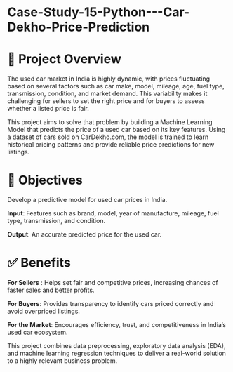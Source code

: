 # Case-Study-15-Python---Car-Dekho-Price-Prediction

# 🚗 Project Overview 

The used car market in India is highly dynamic, with prices fluctuating based on several factors such as car make, model, mileage, age, fuel type, transmission, condition, and market demand. This variability makes it challenging for sellers to set the right price and for buyers to assess whether a listed price is fair.

This project aims to solve that problem by building a Machine Learning Model that predicts the price of a used car based on its key features. Using a dataset of cars sold on CarDekho.com, the model is trained to learn historical pricing patterns and provide reliable price predictions for new listings.

# 🎯 Objectives

Develop a predictive model for used car prices in India.

**Input**: Features such as brand, model, year of manufacture, mileage, fuel type, transmission, and condition.

**Output**: An accurate predicted price for the used car.

# ✅ Benefits

**For Sellers** : Helps set fair and competitive prices, increasing chances of faster sales and better profits.

**For Buyers**: Provides transparency to identify cars priced correctly and avoid overpriced listings.

**For the Market**: Encourages efficiency, trust, and competitiveness in India’s used car ecosystem.

This project combines data preprocessing, exploratory data analysis (EDA), and machine learning regression techniques to deliver a real-world solution to a highly relevant business problem.
